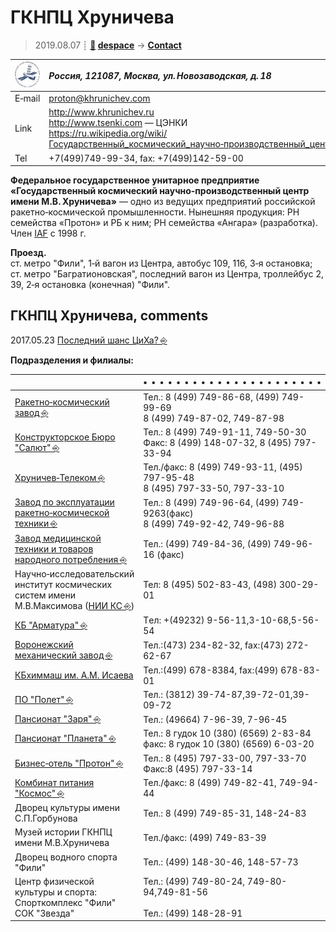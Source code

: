 # ГКНПЦ Хруничева
> 2019.08.07 ┊ **[🚀](../index/index.md) [despace](index.md)** → **[Contact](contact.md)**

|[![](f/contact/g/khrunichev_logo1_thumb.jpg)](f/contact/g/khrunichev_logo1.png)|*Россия, 121087, Москва, ул. Новозаводская, д. 18*|
|:--|:--|
|E‑mail| <proton@khrunichev.com> |
|Link| <http://www.khrunichev.ru><br> <http://www.tsenki.com> — ЦЭНКИ<br> <https://ru.wikipedia.org/wiki/Государственный_космический_научно‑производственный_центр_имени_М._В._Хруничева> |
|Tel| +7(499)749-99-34, fax: +7(499)142-59-00 |

**Федеральное государственное унитарное предприятие «Государственный космический научно‑производственный центр имени М.В. Хруничева»** — одно из ведущих предприятий российской ракетно‑космической промышленности. Нынешняя продукция: РН семейства «Протон» и РБ к ним; РН семейства «Ангара» (разработка). Член [IAF](zz_iaf.md) с 1998 г.

**Проезд.**  
ст. метро "Фили", 1‑й вагон из Центра, автобус 109, 116, 3‑я остановка;  
ст. метро "Багратионовская", последний вагон из Центра, троллейбус 2, 39, 2‑я остановка (конечная) "Фили".


<p style="page-break-after:always"> </p>

## ГКНПЦ Хруничева, comments
2017.05.23 [Последний шанс ЦиХа? ⎆](http://alien3.livejournal.com/2126033.html)

**Подразделения и филиалы:**

||•   •   •   •   •   •   •   •   •   •   •   •   •   •   •   •   •   •   •   •   •   •|
|:--|:--|
| [Ракетно‑космический завод ⎆](http://www.khrunichev.ru/main.php?id=77) |Тел.: 8 (499) 749-86-68, (499) 749-99-69 <br> 8 (499) 749-87-02, 749-87-98 |
| [Конструкторское Бюро "Салют" ⎆](http://www.khrunichev.ru/main.php?id=74) |Тел.: 8 (499) 749-91-11, 749-50-30 <br> Факс: 8 (499) 148-07-32, 8 (495) 797-33-94 |
| [Хруничев‑Телеком ⎆](http://www.khrunichev.ru/main.php?id=80) |Тел./факс: 8 (499) 749-93-11, (495) 797-95-48 <br> 8 (495) 797-33-50, 797-33-10 |
| [Завод по эксплуатации ракетно‑космической техники ⎆](http://www.khrunichev.ru/main.php?id=78) |Тел.: 8 (499) 749-96-64, (499) 749-9263(факс) <br> 8 (499) 749-92-42, 749-96-88 |
| [Завод медицинской техники и товаров народного потребления ⎆](http://www.zavodmt.ru/ru/index.php) |Тел.: (499) 749-84-36, (499) 749-96-16 (факс) |
|Научно‑исследовательский институт космических систем имени М.В.Максимова ([НИИ КС ⎆](http://www.khrunichev.ru/main.php?id=81)) |Тел: 8 (495) 502-83-43, (498) 300-29-01 |
| [КБ "Арматура" ⎆](http://www.khrunichev.ru/main.php?id=79) |Тeл: +(49232) 9-56-11,3-10-68,5-56-54 |
| [Воронежский механический завод ⎆](http://www.khrunichev.ru/main.php?id=121) |Тел.:(473) 234-82-32, fax:(473) 272-62-67 |
| [КБхиммаш им. А.М. Исаева](zz_kbhm.md) |Тел.:(499) 678-8384, fax:(499) 678-83-01 |
| [ПО "Полет" ⎆](http://www.khrunichev.ru/main.php?id=122) |Тел.: (3812) 39-74-87,39-72-01,39-09-72 |
| [Пансионат "Заря" ⎆](http://www.hotelzarya.ru/) |Тел.: (49664) 7-96-39, 7-96-45 |
| [Пансионат "Планета" ⎆](http://www.khrunichev.ru/main.php?id=181) |Тел.: 8 гудок 10 (380) (6569) 2-83-84 <br> факс: 8 гудок 10 (380) (6569) 6-03-20 |
| [Бизнес‑отель "Протон" ⎆](http://www.protonhotel.ru/) |Тел.: 8 (495) 797-33-00, 797-33-70 <br> Факс:8 (495) 797-33-14 |
| [Комбинат питания "Космос" ⎆](http://www.khrunichev.ru/main.php?id=34) |Тел./факс: 8 (499) 749-82-41, 749-94-44 |
|Дворец культуры имени С.П.Горбунова |Тел.: 8 (499) 749-85-31, 148-24-83 |
|Музей истории ГКНПЦ имени М.В.Хруничева |Тел./факс: (499) 749-83-39 |
|Дворец водного спорта "Фили" |Тел.: (499) 148-30-46, 148-57-73 |
|Центр физической культуры и спорта: <br> Спорткомплекс "Фили" <br> СОК "Звезда" |Тел.: (499) 749-80-24, 749-80-94,749-81-56 <br>   <br> Тел.: (499) 148-28-91 |
